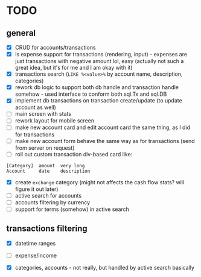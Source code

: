 # TODO

## general
- [x] CRUD for accounts/transactions 
- [x] is expense support for transactions (rendering, input) - expenses are just transactions with negative amount lol, easy (actually not such a great idea, but it's for me and I am okay with it)
- [x] transactions search (`LIKE %<value>%` by account name, description, categories)
- [x] rework db logic to support both db handle and transaction handle somehow - used interface to conform both sql.Tx and sql.DB
- [x] implement db transactions on transaction create/update (to update account as well) 
- [ ] main screen with stats
- [ ] rework layout for mobile screen
- [ ] make new account card and edit account card the same thing, as I did for transactions
- [ ] make new account form behave the same way as for transactions (send from server on request)
- [ ] roll out custom transaction div-based card like:

```
[Category]  amount  very long
Account     date    description
```

- [x] create `exchange` category (might not affects the cash flow stats? will figure it out later)
- [ ] active search for accounts
- [ ] accounts filtering by currency
- [ ] support for terms (somehow) in active search

## transactions filtering
- [x] datetime ranges
- [ ] expense/income 
- [x] categories, accounts - not really, but handled by active search basically





